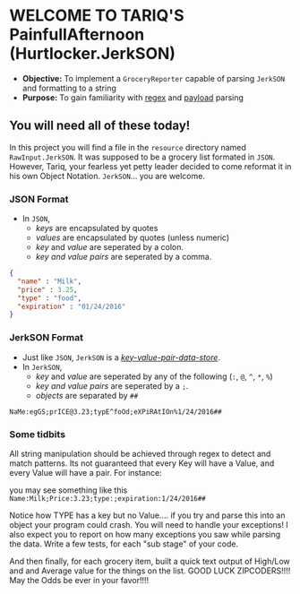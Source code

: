 # WELCOME TO TARIQ'S PainfullAfternoon (Hurtlocker.JerkSON)
* **Objective:** To implement a `GroceryReporter` capable of parsing `JerkSON` and formatting to a string
* **Purpose:** To gain familiarity with [regex](https://en.wikipedia.org/wiki/Regular_expression) and [payload](https://en.wikipedia.org/wiki/Payload_(computing)) parsing

## You will need all of these today!
In this project you will find a file in the `resource` directory named `RawInput.JerkSON`.
It was supposed to be a grocery list formated in `JSON`. However, Tariq, your fearless yet petty leader decided to come reformat it in his own Object Notation. `JerkSON`... you are welcome.

### JSON Format
* In `JSON`,
  * _keys_ are encapsulated by quotes
  * _values_ are encapsulated by quotes (unless numeric)
  * _key_ and _value_ are seperated by a colon.
  * _key and value pairs_ are seperated by a comma.

```json
{
  "name" : "Milk",
  "price" : 3.25,
  "type" : "food",
  "expiration" : "01/24/2016" 
}
```

### JerkSON Format
* Just like `JSON`, `JerkSON` is a [_key-value-pair-data-store_](https://en.wikipedia.org/wiki/Attribute%E2%80%93value_pair).
* In `JerkSON`,
  * _key_ and _value_ are seperated by any of the following (`:`, `@`, `^`, `*`, `%`)
  * _key and value pairs_ are seperated by a `;`.
  * _objects_ are separated by `##`

```
NaMe:egGS;prICE@3.23;typE^foOd;eXPiRAtIOn%1/24/2016##
```

### Some tidbits
All string manipulation should be achieved through regex to detect and match patterns.
Its not guaranteed that every Key will have a Value, and every Value will have a pair. For instance:

you may see something like this
`Name:Milk;Price:3.23;type:;expiration:1/24/2016##`

Notice how TYPE has a key but no Value.... if you try and parse this into an object your program could crash.
You will need to handle your exceptions!
I also expect you to report on how many exceptions you saw while parsing the data.
Write a few tests, for each "sub stage" of your code.

And then finally, for each grocery item, built a quick text output of High/Low and and Average value for the things on the list.
GOOD LUCK ZIPCODERS!!!! May the Odds be ever in your favor!!!!

